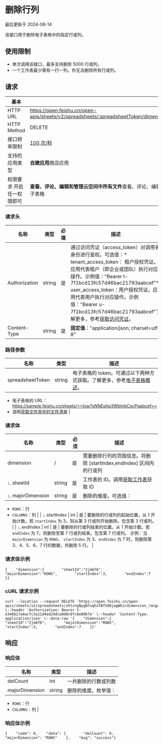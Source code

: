 # 删除行列

最后更新于 2024-08-14

该接口用于删除电子表格中的指定行或列。

## 使用限制

* 单次调用该接口，最多支持删除 5000 行或列。
* 一个工作表最少需有一行一列。你无法删除所有行或列。

## 请求

| 基本                      |                                                                                            |
| --------------------------- | -------------------------------------------------------------------------------------------- |
| HTTP URL                  | https://open.feishu.cn/open-apis/sheets/v2/spreadsheets/:spreadsheetToken/dimension\_range |
| HTTP Method               | DELETE                                                                                     |
| 接口频率限制              | [100 次/秒](https://open.feishu.cn/document/ukTMukTMukTM/uUzN04SN3QjL1cDN)                    |
| 支持的应用类型            | **自建应用**商店应用                                                                       |
| 权限要求 开启任一权限即可 | **查看、评论、编辑和管理云空间中所有文件**查看、评论、编辑和管理电子表格                   |

### 请求头

| 名称          | 类型   | 必填 | 描述                                                                                                                                                                                                                                                                                                                                                                                                     |
| --------------- | -------- | ------ | ---------------------------------------------------------------------------------------------------------------------------------------------------------------------------------------------------------------------------------------------------------------------------------------------------------------------------------------------------------------------------------------------------------- |
| Authorization | string | 是   | 通过访问凭证（access\_token）对调用者身份进行鉴权。可选值：* tenant\_access\_token： 租户授权凭证。应用代表租户（即企业或团队）执行对应操作。示例值："Bearer t-7f1bcd13fc57d46bac21793aabcef"* user\_access\_token：用户授权凭证。应用代表用户执行对应操作。示例值："Bearer u-7f1bcd13fc57d46bac21793aabcef"了解更多，参考[获取访问凭证](https://open.feishu.cn/document/ukTMukTMukTM/uMTNz4yM1MjLzUzM)。 |
| Content-Type  | string | 是   | ​**固定值**​："application/json; charset=utf-8"                                                                                                                                                                                                                                                                                                                                                  |

### 路径参数

| 名称             | 类型   | 描述                                                                                                                                                                                                                                                                                                                                                    |
| ------------------ | -------- | --------------------------------------------------------------------------------------------------------------------------------------------------------------------------------------------------------------------------------------------------------------------------------------------------------------------------------------------------------- |
| spreadsheetToken | string | 电子表格的 token。可通过以下两种方式获取。了解更多，参考[电子表格概述](https://open.feishu.cn/document/ukTMukTMukTM/uATMzUjLwEzM14CMxMTN/overview)。
- 电子表格的 URL：https://sample.feishu.cn/sheets/==Iow7sNNEphp3WbtnbCscPqabcef==
- 调用[获取文件夹中的文件清单](https://open.feishu.cn/document/uAjLw4CM/ukTMukTMukTM/reference/drive-v1/file/list) |

### 请求体

| 名称             | 类型   | 必须 | 描述                                                                                                                                                                                                                                                    |
| ------------------ | -------- | ------ | --------------------------------------------------------------------------------------------------------------------------------------------------------------------------------------------------------------------------------------------------------- |
| dimension        | /      | 是   | 需要删除行列的范围信息。将删除 [startIndex,endIndex] 区间内的行或列                                                                                                                                                                                     |
| ∟sheetId        | string | 是   | 工作表的 ID。调用[获取工作表](https://open.feishu.cn/document/ukTMukTMukTM/uUDN04SN0QjL1QDN/sheets-v3/spreadsheet-sheet/query)获取 ID                                                                                                                      |
| ∟majorDimension | string | 是   | 删除的维度。可选值：
- `ROWS`：行
- `COLUMNS`：列                                                                                                                                                                                               |
| ∟startIndex     | int    | 是   | 要删除的行或列的起始位置，从 1 开始计数。若 `startIndex` 为 3，则从第 3 行或列开始删除。包含第 3 行或列。                                                                                                                                           |
| ∟endIndex       | int    | 是   | 要删除的行或列结束的位置。从 1 开始计数。若 `endIndex` 为 7，则删除至第 7 行或列结束。包含第 7 行或列。
示例：当 `majorDimension` 为 `ROWS`、 `startIndex` 为 3、`endIndex` 为 7 时，则删除第 3、4、5、6、7 行的数据，共删除 5 行。 |

### 请求体示例

```
{    "dimension":{        "sheetId":"2jm6f6",        "majorDimension":"ROWS",        "startIndex":3,        "endIndex":7    }}
```

### cURL 请求示例

```
curl --location --request DELETE 'https://open.feishu.cn/open-apis/sheets/v2/spreadsheets/shtcngNygNfuqhxTBf588jwgWbJ/dimension_range' \--header 'Authorization: Bearer t-e346617a4acfc3a11d4ed24dca0d0c0fc8e0067e' \--header 'Content-Type: application/json' \--data-raw '{    "dimension":{        "sheetId":"2jm6f6",        "majorDimension":"ROWS",        "startIndex":3,        "endIndex":7    }}'
```

## 响应

### 响应体

| 名称           | 类型   | 描述                                                      |
| ---------------- | -------- | ----------------------------------------------------------- |
| delCount       | int    | 一共删除的行数或列数                                      |
| majorDimension | string | 删除的维度。枚举值：
- `ROWS`：行
- `COLUMNS`：列 |

### 响应体示例

```
{    "code": 0,    "data": {        "delCount": 0,        "majorDimension": "ROWS"    },    "msg": "success"}
```

